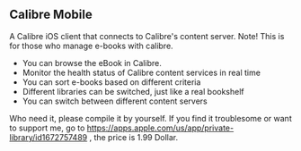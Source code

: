 ## Calibre Mobile 

A Calibre iOS client that connects to Calibre's content server. Note! This is for those who manage e-books with calibre.

- You can browse the eBook in Calibre.
- Monitor the health status of Calibre content services in real time
- You can sort e-books based on different criteria
- Different libraries can be switched, just like a real bookshelf
- You can switch between different content servers

Who need it, please compile it by yourself. If you find it troublesome or want to support me, go to https://apps.apple.com/us/app/private-library/id1672757489 , the price is 1.99 Dollar.
